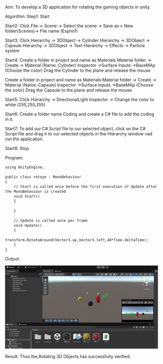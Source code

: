  
Aim:
To develop a 3D application for rotating the gaming objects in unity.

Algorithm:
Step1:
Start

Start2:
Click File -> Scene -> Select the scene -> Save as-> New folder(Scenes)-> File name (Expno1)

Start3:
Click Hierarchy -> 3DObject -> Cylinder Hierarchy -> 3DObject -> Capsule Hierarchy -> 3DObject -> Text Hierarchy -> Effects -> Particle system

Start4:
Create a folder in project and name as Materials Material folder -> Create -> Material (Name: Cylinder) Inspector ->Surface Inputs ->BaseMAp (Choose the color) Drag the Cylinder to the plane and release the mouse

Create a folder in project and name as Materials Material folder -> Create -> Material (Name: Capsule) Inspector ->Surface Inputs ->BaseMAp (Choose the color) Drag the Capsule to the plane and release the mouse

Start5:
Click Hierarchy -> DirectionalLight Inspector -> Change the color to white (255,255,255)

Start6:
Create a folder name Coding and create a C# file to add the coding in it.

Start7:
To add our C# Script file to our selected object, click on the C# Script file and drag it to our selected objects in the Hierarchy window nad run the application.

Start8:
Stop

Program:
```
using UnityEngine;

public class rotaye : MonoBehaviour
{
    // Start is called once before the first execution of Update after the MonoBehaviour is created
    void Start()
    {
        
    }

    // Update is called once per frame
    void Update()
    {
        transform.RotateAround(Vector3.up,Vector3.left,40*Time.deltaTime);
    }
}
```
Output:



![alt text](image.png)


Result:
Thus the,Rotating 3D Objects has successfully verified.
